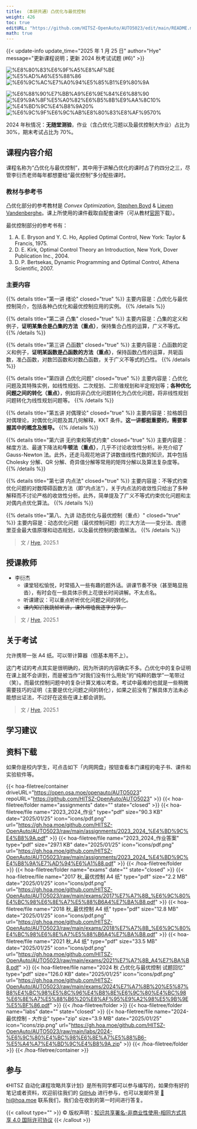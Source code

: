 ```yaml
---
title: （本研共通）凸优化与最优控制
weight: 426
toc: true
editURL: "https://github.com/HITSZ-OpenAuto/AUTO5023/edit/main/README.md"
math: true
---
```


{{< update-info update_time="2025 年 1 月 25 日" author="Hye" message="更新课程说明；更新 2024 秋考试试题 (#6)" >}}

<div class="hoa-badge">

![%E8%80%83%E6%9F%A5%E8%AF%BE](https://img.shields.io/badge/%E8%80%83%E6%9F%A5%E8%AF%BE-green)
![%E5%AD%A6%E5%88%86](https://img.shields.io/badge/%E5%AD%A6%E5%88%86-2-moccasin)
![%E6%9C%AC%E7%A0%94%E5%85%B1%E9%80%9A](https://img.shields.io/badge/%E6%9C%AC%E7%A0%94%E5%85%B1%E9%80%9A-lightskyblue)

![%E6%88%90%E7%BB%A9%E6%9E%84%E6%88%90](https://img.shields.io/badge/%E6%88%90%E7%BB%A9%E6%9E%84%E6%88%90-gold)
![%E9%9A%8F%E5%A0%82%E6%B5%8B%E9%AA%8C10%](https://img.shields.io/badge/%E9%9A%8F%E5%A0%82%E6%B5%8B%E9%AA%8C-10%25-wheat)
![%E4%BD%9C%E4%B8%9A20%](https://img.shields.io/badge/%E4%BD%9C%E4%B8%9A-20%25-wheat)
![%E6%9C%9F%E6%9C%AB%E8%80%83%E8%AF%9570%](https://img.shields.io/badge/%E6%9C%9F%E6%9C%AB%E8%80%83%E8%AF%95-70%25-wheat)

</div>

2024 年秋情况：**无随堂测验**，作业（含凸优化习题以及最优控制大作业）占比为 30%，期末考试占比为 70%。

## 课程内容介绍

课程名称为“凸优化与最优控制”，其中用于讲解凸优化的课时占了约四分之三，尽管李衍杰老师每年都想要给“最优控制”多分配些课时。

### 教材与参考书

凸优化部分的参考教材是 *Convex Optimization*, [Stephen Boyd](http://www.stanford.edu/~boyd/) & [Lieven Vandenberghe](http://www.ee.ucla.edu/~vandenbe/)。课上所使用的课件截取自配套课件（可从教材[官网](https://web.stanford.edu/~boyd/cvxbook/)下载）。

最优控制部分的参考书有：

1. A. E. Bryson and Y. C. Ho, Applied Optimal Control, New York: Taylor & Francis, 1975.
2. D. E. Kirk, Optimal Control Theory an Introduction, New York, Dover Publication Inc., 2004.
3. D. P. Bertsekas, Dynamic Programming and Optimal Control, Athena Scientific, 2007.

### 主要内容

{{% details title="第一讲 绪论" closed="true" %}} 主要内容是：凸优化与最优控制简介，包括各种凸优化和最优控制应用的实例。 {{% /details %}}

{{% details title="第二讲 凸集" closed="true" %}} 主要内容是：凸集的定义和例子，**证明某集合是凸集的方法（重点）**，保持集合凸性的运算，广义不等式。 {{% /details %}}

{{% details title="第三讲 凸函数" closed="true" %}} 主要内容是：凸函数的定义和例子，**证明某函数是凸函数的方法（重点）**，保持函数凸性的运算，共轭函数，准凸函数，对数凹函数和对数凸函数，关于广义不等式的凸性。 {{% /details %}}

{{% details title="第四讲 凸优化问题" closed="true" %}} 主要内容是：凸优化问题及其特殊实例，如线性规划、二次规划、二阶锥规划和半定规划等；**各种优化问题之间的转化（重点）**，例如将非凸优化问题转化为凸优化问题，将非线性规划问题转化为线性规划问题等。 {{% /details %}}

{{% details title="第五讲 对偶理论" closed="true" %}} 主要内容是：拉格朗日对偶理论，对偶优化问题及其几何解释，KKT 条件。**这一讲都挺重要的，需要掌握其中的概念及推导。** {{% /details %}}

{{% details title="第六讲 无约束和等式约束" closed="true" %}} 主要内容是：梯度方法、最速下降法和**牛顿法（重点）**，几乎不讨论收敛性分析。补充介绍了 Gauss-Newton 法。此外，还走马观花地讲了讲数值线性代数的知识，其中包括 Cholesky 分解、QR 分解、奇异值分解等常用的矩阵分解以及算法复杂度等。 {{% /details %}}

{{% details title="第七讲 内点法" closed="true" %}} 主要内容是：不等式约束优化问题的对数障碍函数方法（即“内点法”），关于内点法的收敛性只给出了多种解释而不讨论严格的收敛性分析。此外，简单提及了广义不等式约束优化问题和主对偶内点优化算法。 {{% /details %}}

{{% details title="第八、九讲 动态优化与最优控制（重点）" closed="true" %}} 主要内容是：动态优化问题（最优控制问题）的三大方法——变分法、庞德里亚金最大值原理和动态规划，以及最优控制的数值解法。 {{% /details %}}

> 文 / [Hye](https://github.com/Co-ding-Man), 2025.1

## 授课教师

- 李衍杰
  - 课堂轻松愉悦，时常插入一些有趣的题外话。讲课节奏不快（甚至略显拖沓），有时会在一些具体示例上花很长时间讲解。不太点名。
  - 听课建议：可以重点听听优化问题之间的转化。
  - ~~课内知识我跳帧听讲，课外唠嗑我逐字分享。~~

> 文 / [Hye](https://github.com/Co-ding-Man), 2025.1

<!-- ## 关于作业 -->

## 关于考试

允许携带一张 A4 纸。可以带计算器（但基本用不上）。

这门考试的考点其实是很明确的，因为所讲的内容确实不多。凸优化中的复杂证明在课上就不会讲到，而是被当作“对我们没有什么用处”的“纯粹的数学”一笔带过（笑）。而最优控制问题中的复杂计算又难以考查。考试中最难的也就是一些稍微需要技巧的证明（主要是优化问题之间的转化），如果之前没有了解具体方法未必能想出证法，不过好在这些在课上都会讲到。

> 文 / [Hye](https://github.com/Co-ding-Man), 2025.1

## 学习建议

## 资料下载

如果你是校内学生，可点击如下「内网网盘」按钮查看本门课程的电子书、课件和实验软件等。

{{< hoa-filetree/container driveURL="https://open.osa.moe/openauto/AUTO5023" repoURL="https://github.com/HITSZ-OpenAuto/AUTO5023" >}}
{{< hoa-filetree/folder name="assignments" date="" state="closed" >}}
{{< hoa-filetree/file name="2023_2024_作业" type="pdf" size="90.3 KB" date="2025/01/25" icon="icons/pdf.png" url="https://gh.hoa.moe/github.com/HITSZ-OpenAuto/AUTO5023/raw/main/assignments/2023_2024_%E4%BD%9C%E4%B8%9A.pdf" >}}
{{< hoa-filetree/file name="2023_2024_作业答案" type="pdf" size="297.1 KB" date="2025/01/25" icon="icons/pdf.png" url="https://gh.hoa.moe/github.com/HITSZ-OpenAuto/AUTO5023/raw/main/assignments/2023_2024_%E4%BD%9C%E4%B8%9A%E7%AD%94%E6%A1%88.pdf" >}}
{{< /hoa-filetree/folder >}}
{{< hoa-filetree/folder name="exams" date="" state="closed" >}}
{{< hoa-filetree/file name="2017 秋_最优控制 A4 纸" type="pdf" size="2.2 MB" date="2025/01/25" icon="icons/pdf.png" url="https://gh.hoa.moe/github.com/HITSZ-OpenAuto/AUTO5023/raw/main/exams/2017%E7%A7%8B_%E6%9C%80%E4%BC%98%E6%8E%A7%E5%88%B6A4%E7%BA%B8.pdf" >}}
{{< hoa-filetree/file name="2018 秋_最优控制 A4 纸" type="pdf" size="12.8 MB" date="2025/01/25" icon="icons/pdf.png" url="https://gh.hoa.moe/github.com/HITSZ-OpenAuto/AUTO5023/raw/main/exams/2018%E7%A7%8B_%E6%9C%80%E4%BC%98%E6%8E%A7%E5%88%B6A4%E7%BA%B8.pdf" >}}
{{< hoa-filetree/file name="2021 秋_A4 纸" type="pdf" size="33.5 MB" date="2025/01/25" icon="icons/pdf.png" url="https://gh.hoa.moe/github.com/HITSZ-OpenAuto/AUTO5023/raw/main/exams/2021%E7%A7%8B_A4%E7%BA%B8.pdf" >}}
{{< hoa-filetree/file name="2024 秋 凸优化与最优控制 试题回忆" type="pdf" size="126.0 KB" date="2025/01/25" icon="icons/pdf.png" url="https://gh.hoa.moe/github.com/HITSZ-OpenAuto/AUTO5023/raw/main/exams/2024%E7%A7%8B%20%E5%87%B8%E4%BC%98%E5%8C%96%E4%B8%8E%E6%9C%80%E4%BC%98%E6%8E%A7%E5%88%B6%20%E8%AF%95%E9%A2%98%E5%9B%9E%E5%BF%86.pdf" >}}
{{< /hoa-filetree/folder >}}
{{< hoa-filetree/folder name="labs" date="" state="closed" >}}
{{< hoa-filetree/file name="2024-最优控制 - 大作业" type="zip" size="3.9 MB" date="2025/01/25" icon="icons/zip.png" url="https://gh.hoa.moe/github.com/HITSZ-OpenAuto/AUTO5023/raw/main/labs/2024-%E6%9C%80%E4%BC%98%E6%8E%A7%E5%88%B6-%E5%A4%A7%E4%BD%9C%E4%B8%9A.zip" >}}
{{< /hoa-filetree/folder >}}
{{< /hoa-filetree/container >}}

## 参与

《HITSZ 自动化课程攻略共享计划》是所有同学都可以参与编写的，如果你有好的笔记或者资料，欢迎前往我们的 [GitHub](https://github.com/HITSZ-OpenAuto) 进行参与，也可以发邮件至 [📮hi@hoa.moe](mailto:hi@hoa.moe) 联系我们，我们会在收到的第一时间进行答复。

{{< callout type="" >}}
  © 版权声明：[知识共享署名-非商业性使用-相同方式共享 4.0 国际许可协议](https://creativecommons.org/licenses/by-nc-sa/4.0/)
{{< /callout >}}

